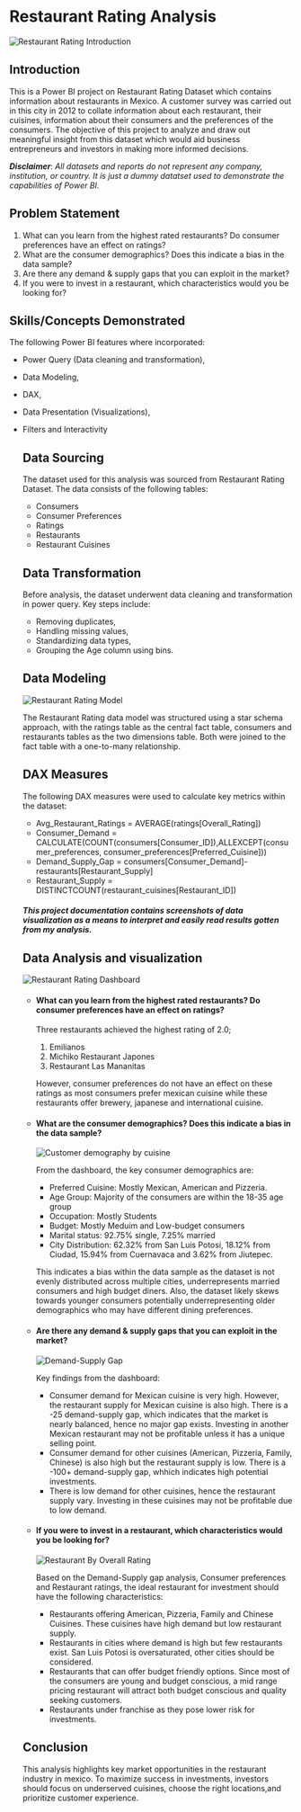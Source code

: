 # Restaurant Rating Analysis

![Restaurant Rating Introduction](Restaurant-Rating-Introduction.jpg)

## Introduction
This is a Power BI project on Restaurant Rating Dataset which contains information about restaurants in Mexico. A customer survey was carried out in this city in 2012 to collate information about each restaurant, their cuisines, information about their consumers and the preferences of the consumers. The objective of this project to analyze and draw out meaningful insight from this dataset which would aid business entrepreneurs and investors in making more informed decisions. 

**_Disclaimer_**: _All datasets and reports do not represent any company, institution, or country. It is just a dummy datatset used to demonstrate the capabilities of Power BI._

## Problem Statement

1. What can you learn from the highest rated restaurants? Do consumer preferences have an effect on 
ratings?
2. What are the consumer demographics? Does this indicate a bias in the data sample?
3. Are there any demand & supply gaps that you can exploit in the market?
4. If you were to invest in a restaurant, which characteristics would you be looking for? 

 ## Skills/Concepts Demonstrated 
 
The following Power BI features where incorporated:
- Power Query (Data cleaning and transformation),
- Data Modeling,
- DAX,
- Data Presentation (Visualizations),
- Filters and Interactivity

  ## Data Sourcing

  The dataset used for this analysis was sourced from Restaurant Rating Dataset. The data consists of the following tables:
  - Consumers
  - Consumer Preferences
  - Ratings
  - Restaurants
  - Restaurant Cuisines

  ## Data Transformation
  Before analysis, the dataset underwent data cleaning and transformation in power query.
  Key steps include:
  - Removing duplicates,
  - Handling missing values,
  - Standardizing data types,
  - Grouping the Age column using bins.
 
  ## Data Modeling

  ![Restaurant Rating Model](Restaurant-Rating-Model.PNG)
  
  The Restaurant Rating data model was structured using a star schema approach, with the ratings table as the central fact table, consumers and restaurants tables as the two dimensions table. Both were joined to the fact table with a one-to-many relationship.

  ## DAX Measures

  The following DAX measures were used to calculate key metrics within the dataset:
  - Avg_Restaurant_Ratings = AVERAGE(ratings[Overall_Rating])
  - Consumer_Demand = CALCULATE(COUNT(consumers[Consumer_ID]),ALLEXCEPT(consumer_preferences, consumer_preferences[Preferred_Cuisine]))
  - Demand_Supply_Gap = consumers[Consumer_Demand]-restaurants[Restaurant_Supply]
  - Restaurant_Supply = DISTINCTCOUNT(restaurant_cuisines[Restaurant_ID])

  ##### This project documentation contains screenshots of data visualization as a means to interpret and easily read results gotten from my analysis.

  ## Data Analysis and visualization

  ![Restaurant Rating Dashboard](Restaurant-Rating-Dashboard.PNG)

  - #### What can you learn from the highest rated restaurants? Do consumer preferences have an effect on ratings?
    Three restaurants achieved the highest rating of 2.0;
    1. Emilianos
    2. Michiko Restaurant Japones
    3. Restaurant Las Mananitas
    
    However, consumer preferences do not have an effect on these ratings as most consumers prefer mexican cuisine while these restaurants offer brewery, japanese and international cuisine.

  - #### What are the consumer demographics? Does this indicate a bias in the data sample?
    
    ![Customer demography by cuisine](Customer-demography-by-cuisine.PNG)
    
    From the dashboard, the key consumer demographics are:
    - Preferred Cuisine: Mostly Mexican, American and Pizzeria.
    - Age Group: Majority of the consumers are within the 18-35 age group
    - Occupation: Mostly Students
    - Budget: Mostly Meduim and Low-budget consumers
    - Marital status: 92.75% single, 7.25% married
    - City Distribution: 62.32% from San Luis Potosi, 18.12% from Ciudad, 15.94% from Cuernavaca and 3.62% from Jiutepec.
    
    This indicates a bias within the data sample as the dataset is not evenly distributed across multiple cities, underrepresents married consumers and high budget diners. Also, the dataset likely skews towards younger consumers potentially underrepresenting older demographics who may have different dining preferences.

  - #### Are there any demand & supply gaps that you can exploit in the market?

    ![Demand-Supply Gap](Demand-Supply-Gap.PNG)

    Key findings from the dashboard:
    - Consumer demand for Mexican cuisine is very high. However, the restaurant supply for Mexican cuisine is also high. There is a -25 demand-supply gap, which indicates that the market is nearly balanced, hence no major gap exists. Investing in another Mexican restaurant may not be profitable unless it has a unique selling point.
    - Consumer demand for other cuisines (American, Pizzeria, Family, Chinese) is also high but the restaurant supply is low. There is a -100+ demand-supply gap, whhich indicates  high potential investments.
    - There is low demand for other cuisines, hence the restaurant supply vary. Investing in these cuisines may not be profitable due to low demand.

  - #### If you were to invest in a restaurant, which characteristics would you be looking for?
    
    ![Restaurant By Overall Rating](Restaurant-By-Overall-Rating.PNG)

    Based on the Demand-Supply gap analysis, Consumer preferences and Restaurant ratings, the ideal restaurant for investment should have the following characteristics:
    - Restaurants offering American, Pizzeria, Family and Chinese Cuisines. These cuisines have high demand but low restaurant supply.
    - Restaurants in cities where demand is high but few restaurants exist. San Luis Potosi is oversaturated, other cities should be considered.
    - Restaurants that can offer budget friendly options. Since most of the consumers are young and budget conscious, a mid range pricing restaurant will attract both budget conscious and quality seeking customers.
    - Restaurants under franchise as they pose lower risk for investments.
   
  ## Conclusion
  This analysis highlights key market opportunities in the restaurant industry in mexico. To maximize success in investments, investors should focus on underserved cuisines, choose the right locations,and prioritize customer experience.
